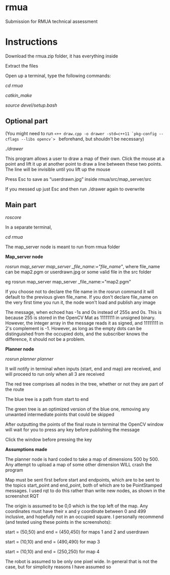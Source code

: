 # rmua
Submission for RMUA technical assessment
# Instructions
Download the rmua.zip folder, it has everything inside

Extract the files

Open up a terminal, type the following commands:

*cd rmua*

*catkin_make*

*source devel/setup.bash*
## Optional part
(You might need to run ```<++ draw.cpp -o drawer -std=c++11 `pkg-config --cflags --libs opencv`> ``` beforehand, but shouldn't be necessary)

*./drawer*

This program allows a user to draw a map of their own. Click the mouse at a point and lift it up at another point to draw a line between these two points. The line will be invisible until you lift up the mouse 

Press Esc to save as “userdrawn.jpg” inside rmua/src/map_server/src 

If you messed up just Esc and then run ./drawer again to overwrite

## Main part
*roscore*

In a separate terminal, 

*cd rmua*

The map_server node is meant to run from rmua folder

**Map_server node**

*rosrun map_server map_server _file_name:="file_name"*, where file_name can be map2.pgm or userdrawn.jpg or some valid file in the src folder

eg rosrun map_server map_server _file_name:="map2.pgm"

If you choose not to declare the file name in the rosrun command it will default to the previous given file_name. If you don't declare file_name on the very first time you run it, the node won't load and publish any image

The message, when echoed has -1s and 0s instead of 255s and 0s. This is because 255 is stored in the OpenCV Mat as 11111111 in unsigned binary. However, the integer array in the message reads it as signed, and 11111111 in 2's complement is -1. However, as long as the empty dots can be distinguished from the occupied dots, and the subscriber knows the difference, it should not be a problem.

**Planner node**

*rosrun planner planner*

It will notify in terminal when inputs (start, end and map) are received, and will proceed to run only when all 3 are received

The red tree comprises all nodes in the tree, whether or not they are part of the route

The blue tree is a path from start to end

The green tree is an optimized version of the blue one, removing any unwanted intermediate points that could be skipped

After outputting the points of the final route in terminal the OpenCV window will wait for you to press any key before publishing the message

Click the window before pressing the key


**Assumptions made**

The planner node is hard coded to take a map of dimensions 500 by 500. Any attempt to upload a map of some other dimension WILL crash the program

Map must be sent first before start and endpoints, which are to be sent to the topics start_point and end_point, both of which are to be PointStamped messages. I used rqt to do this rather than write new nodes, as shown in the screenshot RQT

The origin is assumed to be 0,0 which is the top left of the map. Any coordinates must have their x and y coordinate between 0 and 499 inclusive, and hopefully not in an occupied square. I personally recommend (and tested using these points in the screenshots):

start = (50,50) and end = (450,450) for maps 1 and 2 and userdrawn

start = (10,10) and end = (490,490) for map 3

start = (10,10) and end = (250,250) for map 4

The robot is assumed to be only one pixel wide. In general that is not the case, but for simplicity reasons I have assumed so
